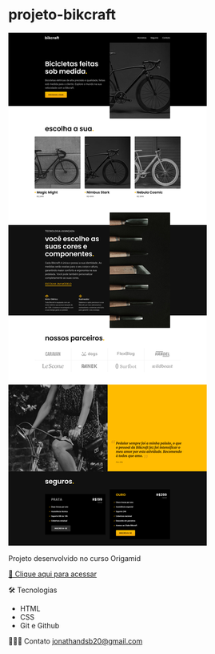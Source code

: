 # projeto-bikcraft


![preview](preview.png)

Projeto desenvolvido no curso Origamid


[🔗 Clique aqui para acessar]((https://projeto-bikcraft-henna.vercel.app/))

🛠️ Tecnologias
- HTML
- CSS
- Git e Github

🧙🏾‍♂️ Contato
jonathandsb20@gmail.com
